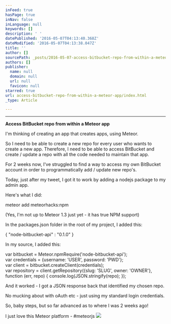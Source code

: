 ```yaml
---
inFeed: true
hasPage: true
inNav: false
inLanguage: null
keywords: []
description: ' '
datePublished: '2016-05-07T04:13:40.368Z'
dateModified: '2016-05-07T04:13:38.047Z'
title: ''
author: []
sourcePath: _posts/2016-05-07-access-bitbucket-repo-from-within-a-meteor-app.md
authors: []
publisher:
  name: null
  domain: null
  url: null
  favicon: null
starred: true
url: access-bitbucket-repo-from-within-a-meteor-app/index.html
_type: Article

---
```

****

**Access BitBucket repo from within a Meteor app**

I'm thinking of creating an app that creates apps, using Meteor.

So I need to be able to create a new repo for every user who wants to create a new app. Therefore, I need to be able to access BitBucket and create / update a repo with all the code needed to maintain that app.

For 2 weeks now, I've struggled to find a way to access my own BitBucket account in order to programmatically add / update new repo's.

Today, just after my tweet, I got it to work by adding a nodejs package to my admin app.

Here's what I did:

meteor add meteorhacks:npm

(Yes, I'm not up to Meteor 1.3 just yet - it has true NPM support)

In the packages.json folder in the root of my project, I added this:

{ "node-bitbucket-api" : "0.1.0" }

In my source, I added this:

var bitbucket = Meteor.npmRequire('node-bitbucket-api');   
var credentials = {username: 'USER', password: 'PWD'};   
var client = bitbucket.createClient(credentials);   
var repository = client.getRepository({slug: 'SLUG', owner: 'OWNER'}, function (err, repo) { console.log(JSON.stringify(repo); });

And it worked - I got a JSON response back that identified my chosen repo.

No mucking about with oAuth etc - just using my standard login credentials.

So, baby steps, but so far advanced as to where I was 2 weeks ago!

I just love this Meteor platform - \#meteorjs ![](https://the-grid-user-content.s3-us-west-2.amazonaws.com/2afa66c8-d308-49bb-8f94-641a8e71d3cd.png)